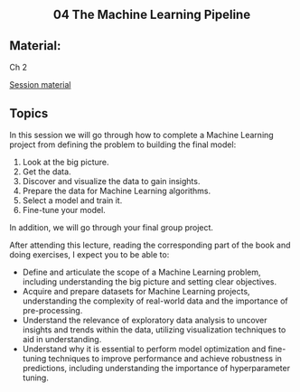 <h2 align="center">04 The Machine Learning Pipeline</h2>

## Material:

Ch 2

[Session material](https://viaucdk-my.sharepoint.com/:f:/g/personal/rib_viauc_dk/En7Ef2yZyHhMkOI3_uXMGwwBuzJLWso-eMq76QprbQvZNA?e=Imq1ob)


## Topics
In this session we will go through how to complete a Machine Learning project from defining the problem to building the final model:

1. Look at the big picture.
2. Get the data.
3. Discover and visualize the data to gain insights.
4. Prepare the data for Machine Learning algorithms.
5. Select a model and train it.
6. Fine-tune your model.

In addition, we will go through your final group project.

After attending this lecture, reading the corresponding part of the book and doing exercises, I expect you to be able to:

- Define and articulate the scope of a Machine Learning problem, including understanding the big picture and setting clear objectives.
- Acquire and prepare datasets for Machine Learning projects, understanding the complexity of real-world data and the importance of pre-processing.
- Understand the relevance of exploratory data analysis to uncover insights and trends within the data, utilizing visualization techniques to aid in understanding.
- Understand why it is essential to perform model optimization and fine-tuning techniques to improve performance and achieve robustness in predictions, including understanding the importance of hyperparameter tuning.


